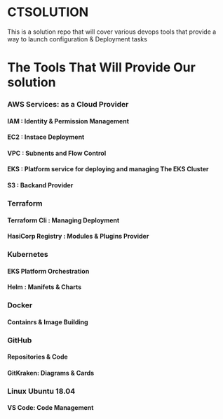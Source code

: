 # CTSOLUTION
This is a solution repo that will cover various devops tools that provide a way to launch configuration &amp; Deployment tasks

# The Tools That Will Provide Our solution

### AWS Services: as a Cloud Provider
#### IAM : Identity & Permission Management 
#### EC2 : Instace Deployment
#### VPC : Subnents and Flow Control
#### EKS : Platform service for deploying and managing The EKS Cluster
#### S3 : Backand Provider



### Terraform
#### Terraform Cli : Managing Deployment
#### HasiCorp Registry : Modules & Plugins Provider



### Kubernetes
#### EKS Platform Orchestration
#### Helm : Manifets & Charts



### Docker
#### Containrs & Image Building



### GitHub
#### Repositories & Code 
#### GitKraken: Diagrams & Cards

### Linux Ubuntu 18.04
#### VS Code: Code Management 
